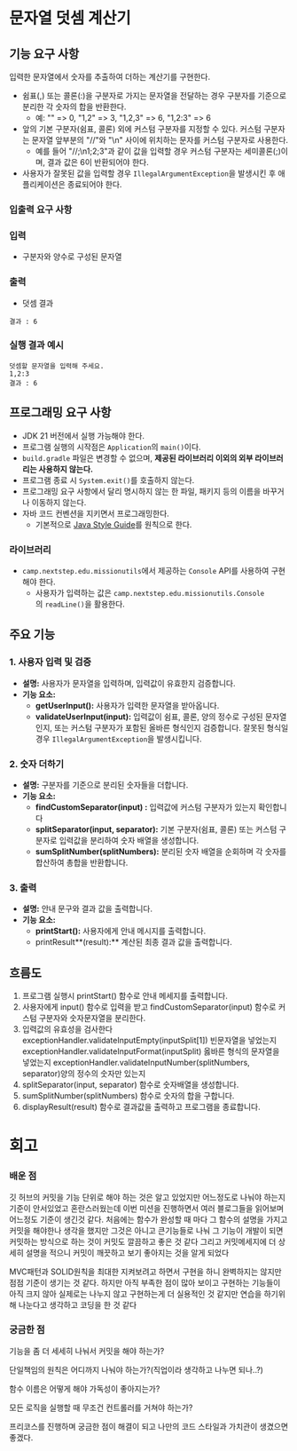 # 문자열 덧셈 계산기

## **기능 요구 사항**

입력한 문자열에서 숫자를 추출하여 더하는 계산기를 구현한다.

- 쉼표(,) 또는 콜론(:)을 구분자로 가지는 문자열을 전달하는 경우 구분자를 기준으로 분리한 각 숫자의 합을 반환한다.
    - 예: "" => 0, "1,2" => 3, "1,2,3" => 6, "1,2:3" => 6
- 앞의 기본 구분자(쉼표, 콜론) 외에 커스텀 구분자를 지정할 수 있다. 커스텀 구분자는 문자열 앞부분의 "//"와 "\n" 사이에 위치하는 문자를 커스텀 구분자로 사용한다.
    - 예를 들어 "//;\n1;2;3"과 같이 값을 입력할 경우 커스텀 구분자는 세미콜론(;)이며, 결과 값은 6이 반환되어야 한다.
- 사용자가 잘못된 값을 입력할 경우 `IllegalArgumentException`을 발생시킨 후 애플리케이션은 종료되어야 한다.

### **입출력 요구 사항**

### **입력**

- 구분자와 양수로 구성된 문자열

### **출력**

- 덧셈 결과

```
결과 : 6

```

### **실행 결과 예시**

```
덧셈할 문자열을 입력해 주세요.
1,2:3
결과 : 6

```

## **프로그래밍 요구 사항**

- JDK 21 버전에서 실행 가능해야 한다.
- 프로그램 실행의 시작점은 `Application`의 `main()`이다.
- `build.gradle` 파일은 변경할 수 없으며, **제공된 라이브러리 이외의 외부 라이브러리는 사용하지 않는다.**
- 프로그램 종료 시 `System.exit()`를 호출하지 않는다.
- 프로그래밍 요구 사항에서 달리 명시하지 않는 한 파일, 패키지 등의 이름을 바꾸거나 이동하지 않는다.
- 자바 코드 컨벤션을 지키면서 프로그래밍한다.
    - 기본적으로 [Java Style Guide](https://github.com/woowacourse/woowacourse-docs/blob/main/styleguide/java)를 원칙으로 한다.

### **라이브러리**

- `camp.nextstep.edu.missionutils`에서 제공하는 `Console` API를 사용하여 구현해야 한다.
    - 사용자가 입력하는 값은 `camp.nextstep.edu.missionutils.Console`의 `readLine()`을 활용한다.

## 주요 기능

### 1. 사용자 입력 및 검증

- **설명:** 사용자가 문자열을 입력하며, 입력값이 유효한지 검증합니다.
- **기능 요소:**
    - **getUserInput():** 사용자가 입력한 문자열을 받아옵니다.
    - **validateUserInput(input):** 입력값이 쉼표, 콜론, 양의 정수로 구성된 문자열인지, 또는 커스텀 구분자가 포함된 올바른 형식인지 검증합니다. 잘못된 형식일 경우 `IllegalArgumentException`을 발생시킵니다.

### 2. 숫자 더하기

- **설명:** 구분자를 기준으로 분리된 숫자들을 더합니다.
- **기능 요소:**
    - **findCustomSeparator(input) :** 입력값에 커스텀 구분자가 있는지 확인합니다
    - **splitSeparator(input, separator):** 기본 구분자(쉼표, 콜론) 또는 커스텀 구분자로 입력값을 분리하여 숫자 배열을 생성합니다.
    - **sumSplitNumber(splitNumbers):** 분리된 숫자 배열을 순회하며 각 숫자를 합산하여 총합을 반환합니다.

### 3. 출력

- **설명:** 안내 문구와 결과 값을 출력합니다.
- **기능 요소:**
    - **printStart():** 사용자에게 안내 메시지를 출력합니다.
    - printResult**(result):** 계산된 최종 결과 값을 출력합니다.

## 흐름도

1. 프로그램 실행시 printStart() 함수로 안내 메세지를 출력합니다.
2. 사용자에게 input() 함수로 입력을 받고 findCustomSeparator(input) 함수로 커스텀 구분자와 숫자문자열을 분리한다.
3. 입력값의 유효성을 검사한다exceptionHandler.validateInputEmpty(inputSplit[1]) 빈문자열을 넣었는지
exceptionHandler.validateInputFormat(inputSplit) 옳바른 형식의 문자열을 넣었는지
exceptionHandler.validateInputNumber(splitNumbers, separator)양의 정수의 숫자만 있는지
4. splitSeparator(input, separator) 함수로 숫자배열을 생성합니다.
5. sumSplitNumber(splitNumbers) 함수로 숫자의 합을 구합니다.
6. displayResult(result) 함수로 결과값을 출력하고 프로그램을 종료합니다.

# 회고

### 배운 점

깃 허브의 커밋을 기능 단위로 해야 하는 것은 알고 있었지만 어느정도로 나눠야 하는지 기준이 안서있었고 혼란스러웠는데 이번 미션을 진행하면서 여러 블로그들을 읽어보며 어느정도 기준이 생긴것 같다. 처음에는 함수가 완성할 때 마다 그 함수의 설명을 가지고 커밋을 해야한나 생각을 했지만 그것은 아니고 큰기능들로 나눠 그 기능이 개발이 되면 커밋하는 방식으로 하는 것이 커밋도 깔끔하고 좋은 것 같다 그리고 커밋메세지에 더 상세히 설명을 적으니 커밋이 깨끗하고 보기 좋아지는 것을 알게 되었다

MVC패턴과 SOLID원칙을 최대한 지켜보려고 하면서 구현을 하니 완벽하지는 않지만 점점 기준이 생기는 것 같다. 하지만 아직 부족한 점이 많아 보이고 구현하는 기능들이 아직 크지 않아 실제로는 나누지 않고 구현하는게 더 실용적인 것 같지만 연습을 하기위해 나눈다고 생각하고 코딩을 한 것 같다

### 궁금한 점

기능을 좀 더 세세히 나눠서 커밋을 해야 하는가?

단일책임의 원칙은 어디까지 나눠야 하는가?(직업이라 생각하고 나누면 되나..?)

함수 이름은 어떻게 해야 가독성이 좋아지는가?

모든 로직을 실행할 때 무조건 컨트롤러를 거쳐야 하는가?

프리코스를 진행하며 궁금한 점이 해결이 되고 나만의 코드 스타일과 가치관이 생겼으면 좋겠다.